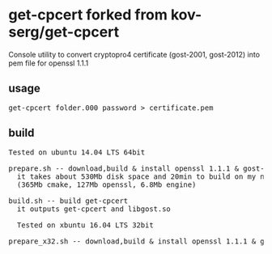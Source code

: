 # get-cpcert forked from kov-serg/get-cpcert

Console utility to convert cryptopro4 certificate (gost-2001, gost-2012) into pem file for openssl 1.1.1

## usage
<pre>
get-cpcert folder.000 password > certificate.pem
</pre>
## build
<pre>
Tested on ubuntu 14.04 LTS 64bit

prepare.sh -- download,build & install openssl 1.1.1 & gost-engine + cmake
  it takes about 530Mb disk space and 20min to build on my notebook
  (365Mb cmake, 127Mb openssl, 6.8Mb engine)

build.sh -- build get-cpcert
  it outputs get-cpcert and libgost.so
  
  Tested on xbuntu 16.04 LTS 32bit
  
prepare_x32.sh -- download,build & install openssl 1.1.1 & gost-engin
   
</pre>

 
